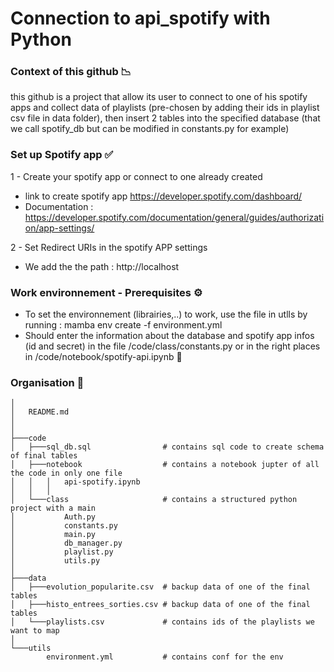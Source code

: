 # Connection to api_spotify with Python 

### Context of this github 📉

this github is a project that allow its user to connect to one of his spotify apps and collect data of playlists (pre-chosen by adding their ids in playlist csv file in data folder), then insert 2 tables into the specified database (that we call spotify_db but can be modified in constants.py for example) 



### Set up Spotify app ✅

1 - Create your spotify app or connect to one already created

  * link to create spotify app https://developer.spotify.com/dashboard/
  * Documentation : https://developer.spotify.com/documentation/general/guides/authorization/app-settings/


 2 - Set Redirect URIs in the spotify APP settings
 
  * We add the the path : http://localhost

### Work environnement - Prerequisites  ⚙️

  * To set the environnement (librairies,..) to work, use the file in utlls by running : mamba env create -f environment.yml
  * Should enter the information about the database and spotify app infos (id and secret) in the file /code/class/constants.py or in the right places in /code/notebook/spotify-api.ipynb  📂
 

### Organisation 📁
```
│
│   README.md
│   
│
├───code
│   ├───sql_db.sql                # contains sql code to create schema of final tables
│   ├───notebook                  # contains a notebook jupter of all the code in only one file
│   │   │   api-spotify.ipynb        
│   │   │ 
│   └───class                     # contains a structured python project with a main
│           Auth.py
│           constants.py
│           main.py
│           db_manager.py
│           playlist.py
│           utils.py
│       
├───data
│   ├───evolution_popularite.csv  # backup data of one of the final tables
│   ├───histo_entrees_sorties.csv # backup data of one of the final tables
│   └───playlists.csv             # contains ids of the playlists we want to map
│   
└───utils
        environment.yml           # contains conf for the env






